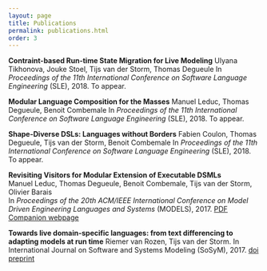 ```yaml
---
layout: page
title: Publications
permalink: publications.html
order: 3
---
```


**Contraint-based Run-time State Migration for Live Modeling** 
Ulyana Tikhonova, Jouke Stoel, Tijs van der Storm, Thomas Degueule 
In *Proceedings of the 11th International Conference on Software Language Engineering* (SLE), 2018. 
To appear. 

**Modular Language Composition for the Masses**
Manuel Leduc, Thomas Degueule, Benoit Combemale
In *Proceedings of the 11th International Conference on Software Language Engineering* (SLE), 2018. 
To appear. 

**Shape-Diverse DSLs: Languages without Borders** 
Fabien Coulon, Thomas Degueule, Tijs van der Storm, Benoit Combemale 
In *Proceedings of the 11th International Conference on Software Language Engineering* (SLE), 2018. 
To appear. 

**Revisiting Visitors for Modular Extension of Executable DSMLs**  
Manuel Leduc, Thomas Degueule, Benoit Combemale, Tijs van der Storm, Olivier Barais  
In *Proceedings of the 20th ACM/IEEE International Conference on Model Driven Engineering Languages and Systems* (MODELS), 2017. 
[PDF](https://hal.inria.fr/hal-01568169) [Companion webpage](http://gemoc.org/ale/revisitors/) 

**Towards live domain-specific languages: from text differencing to adapting models at run time** 
Riemer van Rozen, Tijs van der Storm. 
In International Journal on Software and Systems Modeling (SoSyM), 2017. 
[doi](https://doi.org/10.1007/s10270-017-0608-7) [preprint](http://www.cwi.nl/~storm/publications/vRozenvdStorm2017_sosym_v3.pdf) 

